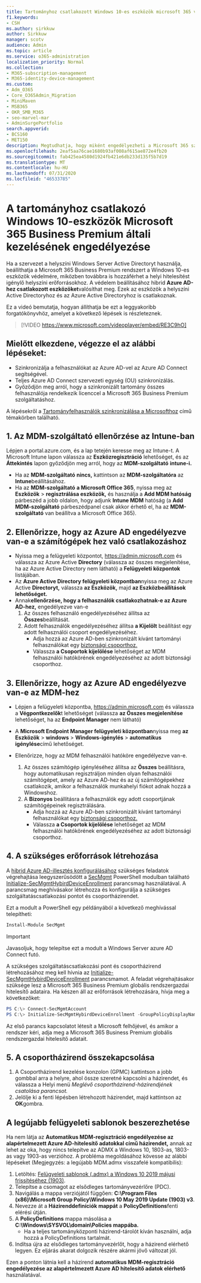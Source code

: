 ```yaml
---
title: Tartományhoz csatlakozott Windows 10-es eszközök microsoft 365 vállalati verziós kezelésének engedélyezése
f1.keywords:
- CSH
ms.author: sirkkuw
author: Sirkkuw
manager: scotv
audience: Admin
ms.topic: article
ms.service: o365-administration
localization_priority: Normal
ms.collection:
- M365-subscription-management
- M365-identity-device-management
ms.custom:
- Adm_O365
- Core_O365Admin_Migration
- MiniMaven
- MSB365
- OKR_SMB_M365
- seo-marvel-mar
- AdminSurgePortfolio
search.appverid:
- BCS160
- MET150
description: Megtudhatja, hogy miként engedélyezheti a Microsoft 365 számára a helyi Active Directoryhoz csatlakozott Windows 10-eszközök védelmét néhány lépésben.
ms.openlocfilehash: 2eaf5aa76cae1680b93af008af615ae872e4fb20
ms.sourcegitcommit: fab425ea4580d1924fb421e6db233d135f5b7d19
ms.translationtype: MT
ms.contentlocale: hu-HU
ms.lasthandoff: 07/31/2020
ms.locfileid: "46533785"
---
```

# <a name="enable-domain-joined-windows-10-devices-to-be-managed-by-microsoft-365-business-premium"></a>A tartományhoz csatlakozó Windows 10-eszközök Microsoft 365 Business Premium általi kezelésének engedélyezése

Ha a szervezet a helyszíni Windows Server Active Directoryt használja, beállíthatja a Microsoft 365 Business Premium rendszert a Windows 10-es eszközök védelmére, miközben továbbra is hozzáférhet a helyi hitelesítést igénylő helyszíni erőforrásokhoz.
A védelem beállításához hibrid **Azure AD-hez csatlakozott eszközöket**valósíthat meg. Ezek az eszközök a helyszíni Active Directoryhoz és az Azure Active Directoryhoz is csatlakoznak.

Ez a videó bemutatja, hogyan állíthatja be ezt a leggyakoribb forgatókönyvhöz, amelyet a következő lépések is részleteznek.

> [!VIDEO https://www.microsoft.com/videoplayer/embed/RE3C9hO]
  

## <a name="before-you-get-started-make-sure-you-complete-these-steps"></a>Mielőtt elkezdene, végezze el az alábbi lépéseket:
- Szinkronizálja a felhasználókat az Azure AD-vel az Azure AD Connect segítségével.
- Teljes Azure AD Connect szervezeti egység (OU) szinkronizálás.
- Győződjön meg arról, hogy a szinkronizált tartomány összes felhasználója rendelkezik licenccel a Microsoft 365 Business Premium szolgáltatáshoz.

A lépésekről a [Tartományfelhasználók szinkronizálása a Microsofthoz](manage-domain-users.md) című témakörben található.

## <a name="1-verify-mdm-authority-in-intune"></a>1. Az MDM-szolgáltató ellenőrzése az Intune-ban

Lépjen a portal.azure.com, és a lap tetején keresse meg az Intune-t.
A Microsoft Intune lapon válassza az **Eszközregisztráció** lehetőséget, és az **Áttekintés** lapon győződjön meg arról, hogy az **MDM-szolgáltató** **intune-i.**

- Ha az **MDM-szolgáltató** **nincs,** kattintson az **MDM-szolgáltatóra** az **Intune**beállításához.
- Ha az **MDM-szolgáltató** **a Microsoft Office 365**, nyissa meg az **Eszközök**  >  **regisztrálása eszközök,** és használja a **Add MDM hatóság** párbeszéd a jobb oldalon, hogy adjunk **Intune MDM** hatóság (a **Add MDM-szolgáltató** párbeszédpanel csak akkor érhető el, ha az **MDM-szolgáltató** van beállítva a Microsoft Office 365).

## <a name="2-verify-azure-ad-is-enabled-for-joining-computers"></a>2. Ellenőrizze, hogy az Azure AD engedélyezve van-e a számítógépek hez való csatlakozáshoz

- Nyissa meg a felügyeleti központot, <a href="https://go.microsoft.com/fwlink/p/?linkid=2024339" target="_blank">https://admin.microsoft.com</a> és válassza az Azure Active **Directory** (válassza az összes megjelenítése, ha az Azure Active Directory nem látható) a **Felügyeleti központok** listájában. 
- Az **Azure Active Directory felügyeleti központban**nyissa meg az Azure Active **Directoryt,** válassza **az Eszközök,** majd **az Eszközbeállítások lehetőséget.**
- Annak**ellenőrzése, hogy a felhasználók csatlakozhatnak-e az Azure AD-hez,** engedélyezve van-e 
    1. Az összes felhasználó engedélyezéséhez állítsa az **Összes**beállítását.
    2. Adott felhasználók engedélyezéséhez állítsa **a Kijelölt** beállítást egy adott felhasználói csoport engedélyezéséhez.
        - Adja hozzá az Azure AD-ben szinkronizált kívánt tartományi felhasználókat egy [biztonsági csoporthoz.](../admin/create-groups/create-groups.md)
        - Válassza **a Csoportok kijelölése** lehetőséget az MDM felhasználói hatókörének engedélyezéséhez az adott biztonsági csoporthoz.

## <a name="3-verify-azure-ad-is-enabled-for-mdm"></a>3. Ellenőrizze, hogy az Azure AD engedélyezve van-e az MDM-hez

- Lépjen a felügyeleti központba, <a href="https://go.microsoft.com/fwlink/p/?linkid=2024339" target="_blank">https://admin.microsoft.com</a> és válassza a **Végpontkezelők**t lehetőséget (válassza **az Összes megjelenítése** lehetőséget, ha az **Endpoint Manager** nem látható)
- A **Microsoft Endpoint Manager felügyeleti központban**nyissa meg **az Eszközök**  >  **windows**  >  **Windows-igénylés**  >  **automatikus igénylése**című lehetőséget.
- Ellenőrizze, hogy az MDM felhasználói hatóköre engedélyezve van-e.

    1. Az összes számítógép igényléséhez állítsa az **Összes** beállításra, hogy automatikusan regisztráljon minden olyan felhasználói számítógépet, amely az Azure AD-hez és az új számítógépekhez csatlakozik, amikor a felhasználók munkahelyi fiókot adnak hozzá a Windowshoz.
    2. A **Bizonyos** beállításra a felhasználók egy adott csoportjának számítógépeinek regisztrálására.
        -  Adja hozzá az Azure AD-ben szinkronizált kívánt tartományi felhasználókat egy [biztonsági csoporthoz.](../admin/create-groups/create-groups.md)
        -  Válassza **a Csoportok kijelölése** lehetőséget az MDM felhasználói hatókörének engedélyezéséhez az adott biztonsági csoporthoz.

## <a name="4-create-the-required-resources"></a>4. A szükséges erőforrások létrehozása 

A [hibrid Azure AD-illesztés konfigurálásához](https://docs.microsoft.com/azure/active-directory/devices/hybrid-azuread-join-managed-domains#configure-hybrid-azure-ad-join) szükséges feladatok végrehajtása leegyszerűsödött a [SecMgmt](https://www.powershellgallery.com/packages/SecMgmt) PowerShell modulban található [Initialize-SecMgmtHybirdDeviceEnrollment](https://github.com/microsoft/secmgmt-open-powershell/blob/master/docs/help/Initialize-SecMgmtHybirdDeviceEnrollment.md) parancsmag használatával. A parancsmag meghívásakor létrehozza és konfigurálja a szükséges szolgáltatáscsatlakozási pontot és csoportházirendet.

Ezt a modult a PowerShell egy példányából a következő meghívással telepítheti:

```powershell
Install-Module SecMgmt
```

> [!IMPORTANT]
> Javasoljuk, hogy telepítse ezt a modult a Windows Server azure AD Connect futó.

A szükséges szolgáltatáscsatlakozási pont és csoportházirend létrehozásához meg kell hívnia az [Initialize-SecMgmtHybirdDeviceEnrollment](https://github.com/microsoft/secmgmt-open-powershell/blob/master/docs/help/Initialize-SecMgmtHybirdDeviceEnrollment.md) parancsmamot. A feladat végrehajtásakor szüksége lesz a Microsoft 365 Business Premium globális rendszergazdai hitelesítő adataira. Ha készen áll az erőforrások létrehozására, hívja meg a következőket:

```powershell
PS C:\> Connect-SecMgmtAccount
PS C:\> Initialize-SecMgmtHybirdDeviceEnrollment -GroupPolicyDisplayName 'Device Management'
```

Az első parancs kapcsolatot létesít a Microsoft felhőjével, és amikor a rendszer kéri, adja meg a Microsoft 365 Business Premium globális rendszergazdai hitelesítő adatait.

## <a name="5-link-the-group-policy"></a>5. A csoportházirend összekapcsolása

1. A Csoportházirend kezelése konzolon (GPMC) kattintson a jobb gombbal arra a helyre, ahol össze szeretné kapcsolni a házirendet, és válassza a Helyi menü *Meglévő csoportházirend-házirendjének csatolása parancsot.*
2. Jelölje ki a fenti lépésben létrehozott házirendet, majd kattintson az **OK**gombra.

## <a name="get-the-latest-administrative-templates"></a>A legújabb felügyeleti sablonok beszerezhetése

Ha nem látja az **Automatikus MDM-regisztráció engedélyezése az alapértelmezett Azure AD-hitelesítő adatokkal című házirendet,** annak az lehet az oka, hogy nincs telepítve az ADMX a Windows 10, 1803-as, 1803-as vagy 1903-as verzióhoz. A probléma megoldásához kövesse az alábbi lépéseket (Megjegyzés: a legújabb MDM.admx visszafelé kompatibilis):

1.  Letöltés: [Felügyeleti sablonok (.admx) a Windows 10 2019 májusi frissítéséhez (1903)](https://www.microsoft.com/download/details.aspx?id=58495&WT.mc_id=rss_alldownloads_all).
2.  Telepítse a csomagot az elsődleges tartományvezérlőre (PDC).
3.  Navigálás a mappa verziójától függően: **C:\Program Files (x86)\Microsoft Group Policy\Windows 10 May 2019 Update (1903) v3**.
4.  Nevezze át a **Házirenddefiníciók mappát** a **PolicyDefinitions**fenti elérési útján.
5.  A **PolicyDefinitions** mappa másolása a **C:\Windows\SYSVOL\domain\Policies mappába.** 
    -   Ha a teljes tartományközponti házirend-tárolót kíván használni, adja hozzá a PolicyDefinitions tartalmát.
6.  Indítsa újra az elsődleges tartományvezérlőt, hogy a házirend elérhető legyen. Ez eljárás akarat dolgozik részére akármi jövő változat jól.

Ezen a ponton látnia kell a házirend **automatikus MDM-regisztráció engedélyezése az alapértelmezett Azure AD hitelesítő adatok elérhető** használatával.
